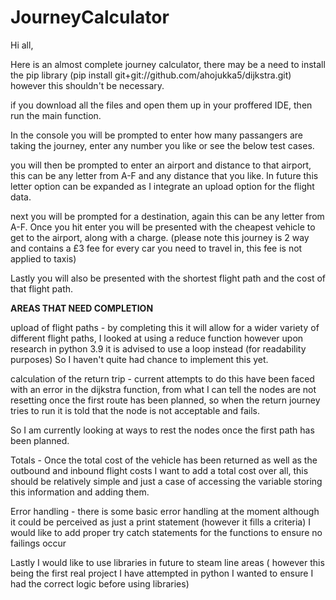 # JourneyCalculator

Hi all, 

Here is an almost complete journey calculator, there may be a need to install the pip library (pip install git+git://github.com/ahojukka5/dijkstra.git) however this shouldn't
be necessary.

if you download all the files and open them up in your proffered IDE, then run the main function. 

In the console you will be prompted to enter how many passangers are taking the journey, enter any number you like or see the below test cases. 

you will then be prompted to enter an airport and distance to that airport, this can be any letter from A-F and any distance that you like. In future this letter option can be expanded as I integrate an upload option for the flight data.

next you will be prompted for a destination, again this can be any letter from A-F. Once you hit enter you will be presented with the cheapest vehicle to get to the airport, along with a charge. (please note this journey is 2 way and contains a £3 fee for every car you need to travel in, this fee is not applied to taxis)

Lastly you will also be presented with the shortest flight path and the cost of that flight path.   

**AREAS THAT NEED COMPLETION**

upload of flight paths - by completing this it will allow for a wider variety of different flight paths, I looked at using a reduce function however upon research in python 3.9 it is advised to use a loop instead (for readability purposes) So I haven't quite had chance to implement this yet.

calculation of the return trip - current attempts to do this have been faced with an error in the dijkstra function, from what I can tell the nodes are not resetting once the first route has been planned, so when the return journey tries to run it is told that the node is not acceptable and fails. 

So I am currently looking at ways to rest the nodes once the first path has been planned.

Totals - Once the total cost of the vehicle has been returned as well as the outbound and inbound flight costs I want to add a total cost over all, this should be relatively simple and just a case of accessing the variable storing this information and adding them.

Error handling - there is some basic error handling at the moment although it could be perceived as just a print statement (however it fills a criteria) I would like to add proper try catch statements for the functions to ensure no failings occur

Lastly I would like to use libraries in future to steam line areas ( however this being the first real project I have attempted in python I wanted to ensure I had the correct logic before using libraries)
